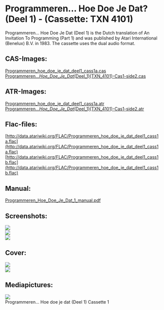 # Programmeren... Hoe Doe Je Dat? (Deel 1) - (Cassette: TXN 4101)  
Programmeren... Hoe Doe Je Dat (Deel 1) is the Dutch translation of An Invitation To Programming (Part 1) and was published by Atari International (Benelux) B.V. in 1983. The cassette uses the dual audio format.  
  
## CAS-Images:  
[Programmeren_hoe_doe_je_dat_deel1_cass1a.cas](attachments/Programmeren_hoe_doe_je_dat_deel1_cass1a.cas)  
[Programmeren..._Hoe_Doe_Je_Dat_(Deel_1)(TXN_4101)-Cas1-side2.cas](attachments/Programmeren..._Hoe_Doe_Je_Dat_(Deel_1)(TXN_4101)-Cas1-side2.cas)  
  
## ATR-Images:  
[Programmeren_hoe_doe_je_dat_deel1_cass1a.atr](attachments/Programmeren_hoe_doe_je_dat_deel1_cass1a.atr)  
[Programmeren..._Hoe_Doe_Je_Dat_(Deel_1)(TXN_4101)-Cas1-side2.atr](attachments/Programmeren..._Hoe_Doe_Je_Dat_(Deel_1)(TXN_4101)-Cas1-side2.atr)  
  
## Flac-files:  
[http://data.atariwiki.org/FLAC/Programmeren_hoe_doe_je_dat_deel1_cass1a.flac](http://data.atariwiki.org/FLAC/Programmeren_hoe_doe_je_dat_deel1_cass1a.flac)  
[http://data.atariwiki.org/FLAC/Programmeren_hoe_doe_je_dat_deel1_cass1b.flac](http://data.atariwiki.org/FLAC/Programmeren_hoe_doe_je_dat_deel1_cass1b.flac)  
  
## Manual:  
[Programmeren_Hoe_Doe_Je_Dat_1_manual.pdf](attachments/Programmeren_Hoe_Doe_Je_Dat_1_manual.pdf)  
  
## Screenshots:  
![](attachments/programmeren_deel1_screenshot1.jpg)  
![](attachments/programmeren_deel1_screenshot2.jpg)  
![](attachments/programmeren_deel1_screenshot3.jpg)  
  
## Cover:  
![](attachments/Programmeren_1_front.jpg)  
![](attachments/Programmeren_1_back.jpg)  
  
## Mediapictures:  
![](attachments/Programmeren_Hoe_Doe_Je_Dat_1_cassette.jpg)  
Programmeren... Hoe doe je dat (Deel 1) Cassette 1  
